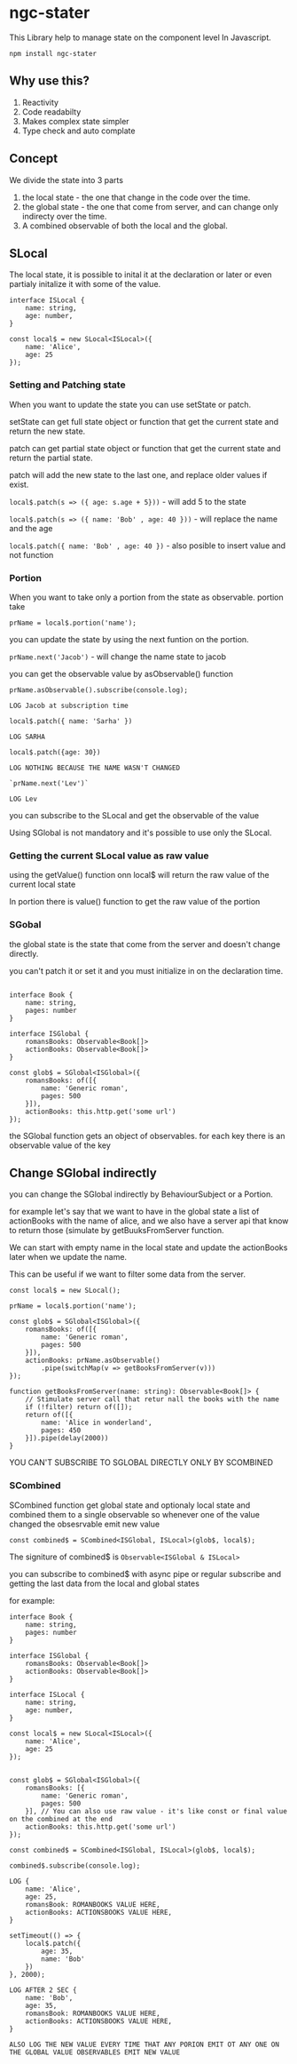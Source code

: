 # ngc-stater

This Library help to manage state on the component level In Javascript. 

`npm install ngc-stater`

## Why use this?
1. Reactivity
2. Code readabilty
3. Makes complex state simpler
4. Type check and auto complate

## Concept

We divide the state into 3 parts
1. the local state - the one that change in the code over the time.
2. the global state - the one that come from server, and can change only indirecty over the time.
3. A combined observable of both the local and the global.

## SLocal
The local state, it is possible to inital it at the declaration or later or even partialy initalize it with some of the value.

```
interface ISLocal {
    name: string,
    age: number,
}

const local$ = new SLocal<ISLocal>({
    name: 'Alice',
    age: 25
});
```

### Setting and Patching state

When you want to update the state you can use setState or patch.

setState can get full state object or function that get the current state and return the new state.

patch can get partial state object or function that get the current state and return the partial state.

patch will add the new state to the last one, and replace older values if exist.

`local$.patch(s => ({ age: s.age + 5}))` - will add 5 to the state

`local$.patch(s => ({ name: 'Bob' , age: 40 }))` - will replace the name and the age

`local$.patch({ name: 'Bob' , age: 40 })` - also posible to insert value and not function


### Portion

When you want to take only a portion from the state as observable.
portion take

`prName = local$.portion('name');`

you can update the state by using the next funtion on the portion.

`prName.next('Jacob')` - will change the name state to jacob

you can get the observable value by asObservable() function

```
prName.asObservable().subscribe(console.log);

LOG Jacob at subscription time

local$.patch({ name: 'Sarha' }) 

LOG SARHA

local$.patch({age: 30})

LOG NOTHING BECAUSE THE NAME WASN'T CHANGED

`prName.next('Lev')`

LOG Lev
```

you can subscribe to the SLocal and get the observable of the value

Using SGlobal is not mandatory and it's possible to use only the SLocal.

### Getting the current SLocal value as raw value

using the getValue() function onn local$ will return the raw value of the current local state

In portion there is value() function to get the raw value of the portion


### SGobal


the global state is the state that come from the server and doesn't change directly.

you can't patch it or set it and you must initialize in on the declaration time.

```

interface Book {
    name: string,
    pages: number
}

interface ISGlobal {
    romansBooks: Observable<Book[]>
    actionBooks: Observable<Book[]>
}

const glob$ = SGlobal<ISGlobal>({
    romansBooks: of([{
        name: 'Generic roman',
        pages: 500
    }]),
    actionBooks: this.http.get('some url')
});

```

the SGlobal function gets an object of observables.
for each key there is an observable value of the key

## Change SGlobal indirectly

you can change the SGlobal indirectly by BehaviourSubject or a Portion.

for example let's say that we want to have in the global state a list of actionBooks with the name of alice,
and we also have a server api that know to return those (simulate by getBuuksFromServer function.

We can start with empty name in the local state and update the actionBooks later when we update the name.

This can be useful if we want to filter some data from the server.

```
const local$ = new SLocal();

prName = local$.portion('name');

const glob$ = SGlobal<ISGlobal>({
    romansBooks: of([{
        name: 'Generic roman',
        pages: 500
    }]),
    actionBooks: prName.asObservable()
        .pipe(switchMap(v => getBooksFromServer(v)))
});

function getBooksFromServer(name: string): Observable<Book[]> {
    // Stimulate server call that retur nall the books with the name
    if (!filter) return of([]);
    return of([{
        name: 'Alice in wonderland',
        pages: 450
    }]).pipe(delay(2000))
}

```

YOU CAN'T SUBSCRIBE TO SGLOBAL DIRECTLY ONLY BY SCOMBINED


### SCombined

SCombined function get global state and optionaly local state and combined them to a single observable so whenever one of the value changed the obsesrvable emit new value

`const combined$ = SCombined<ISGlobal, ISLocal>(glob$, local$);`

The signiture of combined$ is `Observable<ISGlobal & ISLocal>`

you can subscribe to combined$ with async pipe or regular subscribe and getting the last data from the local and global states


for example:

```
interface Book {
    name: string,
    pages: number
}

interface ISGlobal {
    romansBooks: Observable<Book[]>
    actionBooks: Observable<Book[]>
}

interface ISLocal {
    name: string,
    age: number,
}

const local$ = new SLocal<ISLocal>({
    name: 'Alice',
    age: 25
});


const glob$ = SGlobal<ISGlobal>({
    romansBooks: [{
        name: 'Generic roman',
        pages: 500
    }], // You can also use raw value - it's like const or final value on the combined at the end
    actionBooks: this.http.get('some url')
});

const combined$ = SCombined<ISGlobal, ISLocal>(glob$, local$);

combined$.subscribe(console.log);

LOG {
    name: 'Alice',
    age: 25,
    romansBook: ROMANBOOKS VALUE HERE,
    actionBooks: ACTIONSBOOKS VALUE HERE,
}

setTimeout(() => {
    local$.patch({
        age: 35,
        name: 'Bob'
    })
}, 2000);

LOG AFTER 2 SEC {
    name: 'Bob',
    age: 35,
    romansBook: ROMANBOOKS VALUE HERE,
    actionBooks: ACTIONSBOOKS VALUE HERE,
}

ALSO LOG THE NEW VALUE EVERY TIME THAT ANY PORION EMIT OT ANY ONE ON THE GLOBAL VALUE OBSERVABLES EMIT NEW VALUE
```
